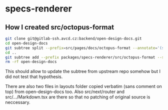 # specs-renderer

## How I created src/octopus-format

```bash
git clone git@gitlab-ssh.avcd.cz:backend/open-design-docs.git
cd open-design-docs
git subtree split --prefix=src/pages/docs/octopus-format --annotate='(split) ' -b split
cd ..
git subtree add --prefix packages/specs-renderer/src/octopus-format --squash ./open-design-docs split
rm -rf open-design-docs
```

This should allow to update the subtree from upstream repo somehow but I did not
test that hypothesis.

There are also two files in layouts folder copied verbatim (sans comment on top)
from open-design-docs too. Also src/next/router and src/.../Markdown.tsx are
there so that no patching of original source is neccessary.

